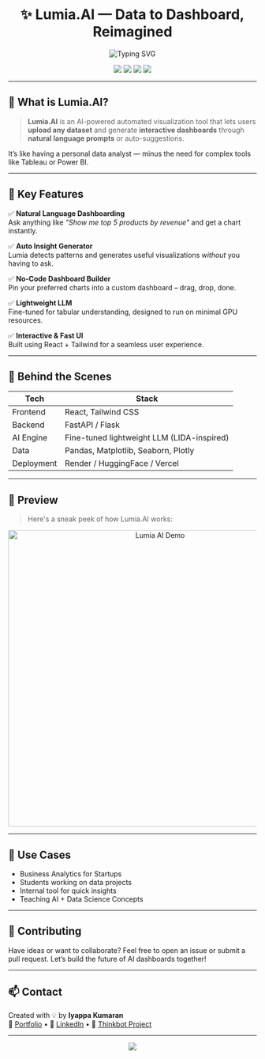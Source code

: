 <h1 align="center">✨ Lumia.AI — Data to Dashboard, Reimagined</h1>

<p align="center">
  <img src="https://readme-typing-svg.demolab.com?font=Fira+Code&weight=500&size=24&duration=3000&pause=1000&color=F97316&center=true&vCenter=true&width=435&lines=Turn+raw+data+into+actionable+insights.;Prompt-powered+dashboard+creation.;Your+AI+data+assistant+is+here!" alt="Typing SVG" />
</p>

<p align="center">
  <img src="https://img.shields.io/badge/AI%20Powered-Yes-4B0082?style=for-the-badge&logo=OpenAI&logoColor=white" />
  <img src="https://img.shields.io/badge/Built%20With-React%20%7C%20FastAPI%20%7C%20Lightweight%20LLM-blueviolet?style=for-the-badge" />
  <img src="https://img.shields.io/github/stars/yourusername/lumia.ai?style=for-the-badge" />
  <img src="https://img.shields.io/github/issues/yourusername/lumia.ai?style=for-the-badge" />
</p>

---

## 🚀 What is Lumia.AI?

> **Lumia.AI** is an AI-powered automated visualization tool that lets users **upload any dataset** and generate **interactive dashboards** through **natural language prompts** or auto-suggestions.

It’s like having a personal data analyst — minus the need for complex tools like Tableau or Power BI.

---

## 🎯 Key Features

✅ **Natural Language Dashboarding**  
Ask anything like *"Show me top 5 products by revenue"* and get a chart instantly.

✅ **Auto Insight Generator**  
Lumia detects patterns and generates useful visualizations *without* you having to ask.

✅ **No-Code Dashboard Builder**  
Pin your preferred charts into a custom dashboard – drag, drop, done.

✅ **Lightweight LLM**  
Fine-tuned for tabular understanding, designed to run on minimal GPU resources.

✅ **Interactive & Fast UI**  
Built using React + Tailwind for a seamless user experience.

---

## 🧠 Behind the Scenes

| Tech        | Stack                                        |
|-------------|----------------------------------------------|
| Frontend    | React, Tailwind CSS                          |
| Backend     | FastAPI / Flask                              |
| AI Engine   | Fine-tuned lightweight LLM (LIDA-inspired)   |
| Data        | Pandas, Matplotlib, Seaborn, Plotly          |
| Deployment  | Render / HuggingFace / Vercel                |

---

## 📸 Preview

> Here's a sneak peek of how Lumia.AI works:

<p align="center">
  <img src="https://github.com/yourusername/lumia.ai/assets/demo.gif" width="600" alt="Lumia AI Demo" />
</p>

---

## 📌 Use Cases

- Business Analytics for Startups
- Students working on data projects
- Internal tool for quick insights
- Teaching AI + Data Science Concepts

---

## 🤝 Contributing

Have ideas or want to collaborate? Feel free to open an issue or submit a pull request. Let’s build the future of AI dashboards together!

---

## 📫 Contact

Created with 💡 by **Iyappa Kumaran**  
🔗 [Portfolio](https://portfolio-six-weld-65.vercel.app/) • 💼 [LinkedIn](https://www.linkedin.com/in/iyappa-kumaran/) • 🧠 [Thinkbot Project](https://github.com/iyappakumaran/thinkbot)

---

<p align="center">
  <img src="https://capsule-render.vercel.app/api?type=waving&color=F97316&height=140&section=footer"/>
</p>
